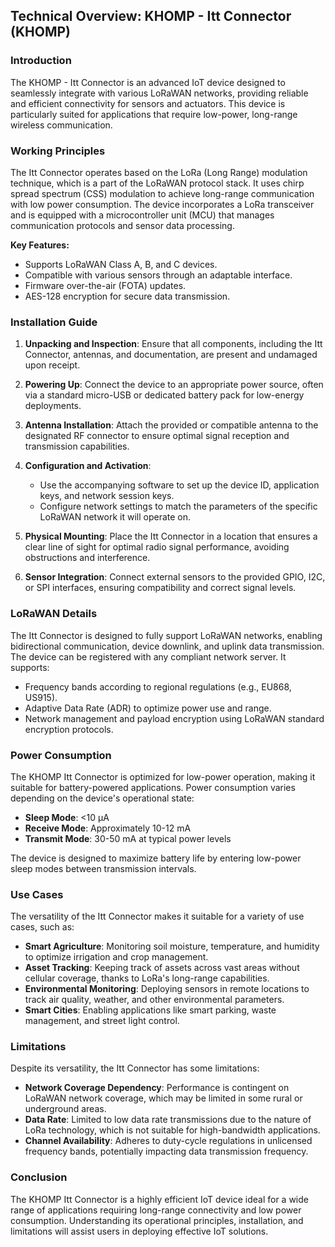 ## Technical Overview: KHOMP - Itt Connector (KHOMP)

### Introduction
The KHOMP - Itt Connector is an advanced IoT device designed to seamlessly integrate with various LoRaWAN networks, providing reliable and efficient connectivity for sensors and actuators. This device is particularly suited for applications that require low-power, long-range wireless communication. 

### Working Principles
The Itt Connector operates based on the LoRa (Long Range) modulation technique, which is a part of the LoRaWAN protocol stack. It uses chirp spread spectrum (CSS) modulation to achieve long-range communication with low power consumption. The device incorporates a LoRa transceiver and is equipped with a microcontroller unit (MCU) that manages communication protocols and sensor data processing.

**Key Features:**
- Supports LoRaWAN Class A, B, and C devices.
- Compatible with various sensors through an adaptable interface.
- Firmware over-the-air (FOTA) updates.
- AES-128 encryption for secure data transmission.

### Installation Guide
1. **Unpacking and Inspection**: Ensure that all components, including the Itt Connector, antennas, and documentation, are present and undamaged upon receipt.
   
2. **Powering Up**: Connect the device to an appropriate power source, often via a standard micro-USB or dedicated battery pack for low-energy deployments.

3. **Antenna Installation**: Attach the provided or compatible antenna to the designated RF connector to ensure optimal signal reception and transmission capabilities.

4. **Configuration and Activation**:
   - Use the accompanying software to set up the device ID, application keys, and network session keys.
   - Configure network settings to match the parameters of the specific LoRaWAN network it will operate on.

5. **Physical Mounting**: Place the Itt Connector in a location that ensures a clear line of sight for optimal radio signal performance, avoiding obstructions and interference.

6. **Sensor Integration**: Connect external sensors to the provided GPIO, I2C, or SPI interfaces, ensuring compatibility and correct signal levels.

### LoRaWAN Details
The Itt Connector is designed to fully support LoRaWAN networks, enabling bidirectional communication, device downlink, and uplink data transmission. The device can be registered with any compliant network server. It supports:
- Frequency bands according to regional regulations (e.g., EU868, US915).
- Adaptive Data Rate (ADR) to optimize power use and range.
- Network management and payload encryption using LoRaWAN standard encryption protocols.

### Power Consumption
The KHOMP Itt Connector is optimized for low-power operation, making it suitable for battery-powered applications. Power consumption varies depending on the device's operational state:
- **Sleep Mode**: <10 µA
- **Receive Mode**: Approximately 10-12 mA
- **Transmit Mode**: 30-50 mA at typical power levels

The device is designed to maximize battery life by entering low-power sleep modes between transmission intervals.

### Use Cases
The versatility of the Itt Connector makes it suitable for a variety of use cases, such as:
- **Smart Agriculture**: Monitoring soil moisture, temperature, and humidity to optimize irrigation and crop management.
- **Asset Tracking**: Keeping track of assets across vast areas without cellular coverage, thanks to LoRa's long-range capabilities.
- **Environmental Monitoring**: Deploying sensors in remote locations to track air quality, weather, and other environmental parameters.
- **Smart Cities**: Enabling applications like smart parking, waste management, and street light control.

### Limitations
Despite its versatility, the Itt Connector has some limitations:
- **Network Coverage Dependency**: Performance is contingent on LoRaWAN network coverage, which may be limited in some rural or underground areas.
- **Data Rate**: Limited to low data rate transmissions due to the nature of LoRa technology, which is not suitable for high-bandwidth applications.
- **Channel Availability**: Adheres to duty-cycle regulations in unlicensed frequency bands, potentially impacting data transmission frequency.

### Conclusion
The KHOMP Itt Connector is a highly efficient IoT device ideal for a wide range of applications requiring long-range connectivity and low power consumption. Understanding its operational principles, installation, and limitations will assist users in deploying effective IoT solutions.